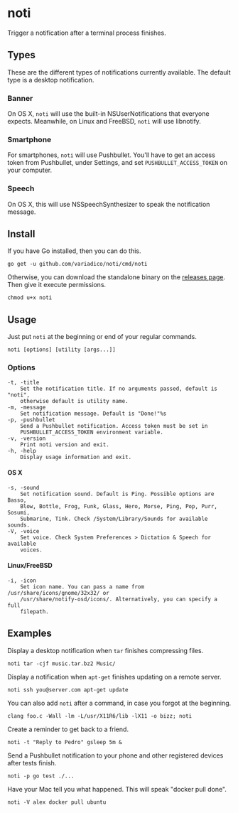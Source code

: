 # noti

Trigger a notification after a terminal process finishes.

## Types

These are the different types of notifications currently available. The default
type is a desktop notification.

### Banner

On OS X, `noti` will use the built-in NSUserNotifications that everyone expects.
Meanwhile, on Linux and FreeBSD, `noti` will use libnotify.

### Smartphone

For smartphones, `noti` will use Pushbullet. You'll have to get an access token
from Pushbullet, under Settings, and set `PUSHBULLET_ACCESS_TOKEN` on your
computer.

### Speech

On OS X, this will use NSSpeechSynthesizer to speak the notification message.

## Install

If you have Go installed, then you can do this.

```
go get -u github.com/variadico/noti/cmd/noti
```

Otherwise, you can download the standalone binary on the
[releases page](https://github.com/variadico/noti/releases/latest). Then give it
execute permissions.

```
chmod u+x noti
```

## Usage

Just put `noti` at the beginning or end of your regular commands.

```
noti [options] [utility [args...]]
```

### Options

```
-t, -title
    Set the notification title. If no arguments passed, default is "noti",
    otherwise default is utility name.
-m, -message
    Set notification message. Default is "Done!"%s
-p, -pushbullet
    Send a Pushbullet notification. Access token must be set in
    PUSHBULLET_ACCESS_TOKEN environment variable.
-v, -version
    Print noti version and exit.
-h, -help
    Display usage information and exit.
```

#### OS X

```
-s, -sound
    Set notification sound. Default is Ping. Possible options are Basso,
    Blow, Bottle, Frog, Funk, Glass, Hero, Morse, Ping, Pop, Purr, Sosumi,
    Submarine, Tink. Check /System/Library/Sounds for available sounds.
-V, -voice
    Set voice. Check System Preferences > Dictation & Speech for available
    voices.
```

#### Linux/FreeBSD

```
-i, -icon
    Set icon name. You can pass a name from /usr/share/icons/gnome/32x32/ or
    /usr/share/notify-osd/icons/. Alternatively, you can specify a full
    filepath.
```

## Examples

Display a desktop notification when `tar` finishes compressing files.

```
noti tar -cjf music.tar.bz2 Music/
```

Display a notification when `apt-get` finishes updating on a remote server.

```
noti ssh you@server.com apt-get update
```

You can also add `noti` after a command, in case you forgot at the beginning.

```
clang foo.c -Wall -lm -L/usr/X11R6/lib -lX11 -o bizz; noti
```

Create a reminder to get back to a friend.

```
noti -t "Reply to Pedro" gsleep 5m &
```

Send a Pushbullet notification to your phone and other registered devices after
tests finish.

```
noti -p go test ./...
```

Have your Mac tell you what happened. This will speak "docker pull done".

```
noti -V alex docker pull ubuntu
```
